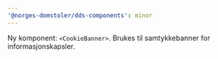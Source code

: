 ```yaml
---
'@norges-domstoler/dds-components': minor
---
```


Ny komponent: `<CookieBanner>`. Brukes til samtykkebanner for informasjonskapsler.
